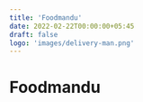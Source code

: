 ```yaml
---
title: 'Foodmandu'
date: 2022-02-22T00:00:00+05:45
draft: false
logo: 'images/delivery-man.png'
---
```


# Foodmandu
